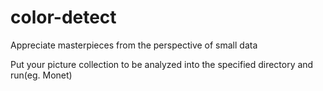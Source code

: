 # color-detect
 Appreciate masterpieces from the perspective of small data

Put your picture collection to be analyzed into the specified directory and run(eg. Monet)
